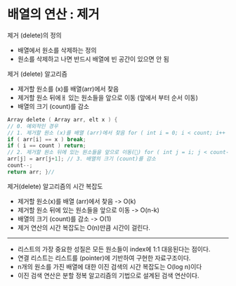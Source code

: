 
# 배열의 연산 : 제거 
제거 (delete)의 정의
- 배열에서 원소를 삭제하는 정의 
- 원소를 삭제하고 나면 반드시 배열에 빈 공간이 있으면 안 됨

제거 (delete) 알고리즘
- 제거할 원소를 (x)를 배열(arr)에서 찾음 
- 제거할 원소 뒤에ㅐ 있는 원소들을 앞으로 이동 (앞에서 부터 순서 이동)
- 배열의 크기 (count)를 감소 

```c
Array delete ( Array arr, elt x ) { 
// 0. 예외적인 경우
// 1. 제거할 원소 (x)를 배열 (arr)에서 찾음 for ( int i = 0; i < count; i++ ) 
if ( arr[i] == x ) break; 
if ( i == count ) return; 
// 2. 제거할 원소 뒤에 있는 원소들을 앞으로 이동() for ( int j = i; j < count-1; j++ ) 
arr[j] = arr[j+1]; // 3. 배열의 크기 (count)를 감소 
count--; 
return arr; }// 
```

제거(delete) 알고리즘의 시간 복잡도
- 제거할 원소(x)를 배열 (arr)에서 찾음 -> O(k)
- 제거할 원소 뒤에 있는 원소들을 앞으로 이동 -> O(n-k)
- 배열의 크기 (count)를 감소 -> O(1)
- 제거 연산의 시간 복잡도는 O(n)만큼 시간이 걸린다. 


*** 
- 리스트의 가장 중요한 성질은 모든 원소들이 index에 1:1 대응된다는 점이다.
- 연결 리스트는 리스트를 (pointer)에 기반하여 구현한 자료구조이다.
- n개의 원소를 가진 배열에 대한 이진 검색의 시간 복잡도는 O(log n)이다
- 이진 검색 연산은 분할 정복 알고리즘의 기법으로 설계된 검색 연산이다.



